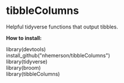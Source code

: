 # tibbleColumns
Helpful tidyverse functions that output tibbles. 

<b>How to install:</b>

library(devtools) <br>
install_github("nhemerson/tibbleColumns") <br>
library(tidyverse) <br>
library(broom) <br>
library(tibbleColumns) 
